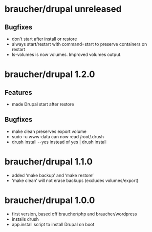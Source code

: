 # braucher/drupal unreleased

## Bugfixes
  - don't start after install or restore
  - always start/restart with command=start to preserve containers on restart
  - ls-volumes is now volumes. Improved volumes output.

# braucher/drupal 1.2.0

## Features
  - made Drupal start after restore

## Bugfixes
  - make clean preserves export volume
  - sudo -u www-data can now read /root/.drush
  - drush install --yes instead of yes | drush install

# braucher/drupal 1.1.0
  - added ‘make backup’ and ‘make restore’
  - ‘make clean’ will not erase backups (excludes volumes/export)

# braucher/drupal 1.0.0
  - first version, based off braucher/php and braucher/wordpress
  - installs drush
  - app.install script to install Drupal on boot
